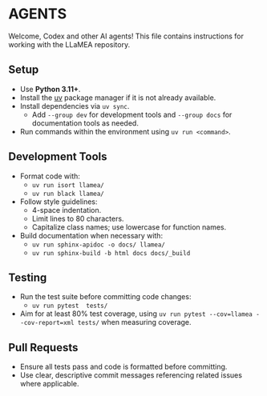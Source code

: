 # AGENTS

Welcome, Codex and other AI agents! This file contains instructions for working with the LLaMEA repository.

## Setup
- Use **Python 3.11+**.
- Install the [uv](https://github.com/astral-sh/uv) package manager if it is not already available.
- Install dependencies via `uv sync`.
  - Add `--group dev` for development tools and `--group docs` for documentation tools as needed.
- Run commands within the environment using `uv run <command>`.

## Development Tools
- Format code with:
  - `uv run isort llamea/`
  - `uv run black llamea/`
- Follow style guidelines:
  - 4-space indentation.
  - Limit lines to 80 characters.
  - Capitalize class names; use lowercase for function names.
- Build documentation when necessary with:
  - `uv run sphinx-apidoc -o docs/ llamea/`
  - `uv run sphinx-build -b html docs docs/_build`

## Testing
- Run the test suite before committing code changes:
  - `uv run pytest  tests/`
- Aim for at least 80% test coverage, using `uv run pytest --cov=llamea --cov-report=xml tests/` when measuring coverage.

## Pull Requests
- Ensure all tests pass and code is formatted before committing.
- Use clear, descriptive commit messages referencing related issues where applicable.

